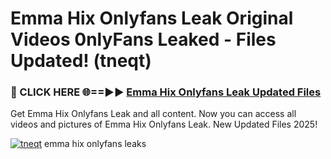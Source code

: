# Emma Hix Onlyfans Leak Original Videos 0nlyFans Leaked - Files Updated! (tneqt)

<h3>🔴 CLICK HERE 🌐==►► <a href="https://tinyurl.com/x26r9saj" rel="nofollow">Emma Hix Onlyfans Leak Updated Files</a></h3>

Get Emma Hix Onlyfans Leak and all content. Now you can access all videos and pictures of Emma Hix Onlyfans Leak. New Updated Files 2025!

[![tneqt](https://i.imgur.com/LkgZPqh.gif)](https://tinyurl.com/x26r9saj)
emma hix onlyfans leaks
